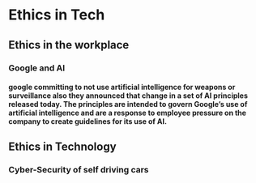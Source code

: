 # Ethics in Tech 


## Ethics in the workplace

### Google and AI 

#### google committing to not use artificial intelligence for weapons or surveillance also  they announced that change in a set of AI principles released today. The principles are intended to govern Google’s use of artificial intelligence and are a response to employee pressure on the company to create guidelines for its use of AI.

## Ethics in Technology

### Cyber-Security of self driving cars 